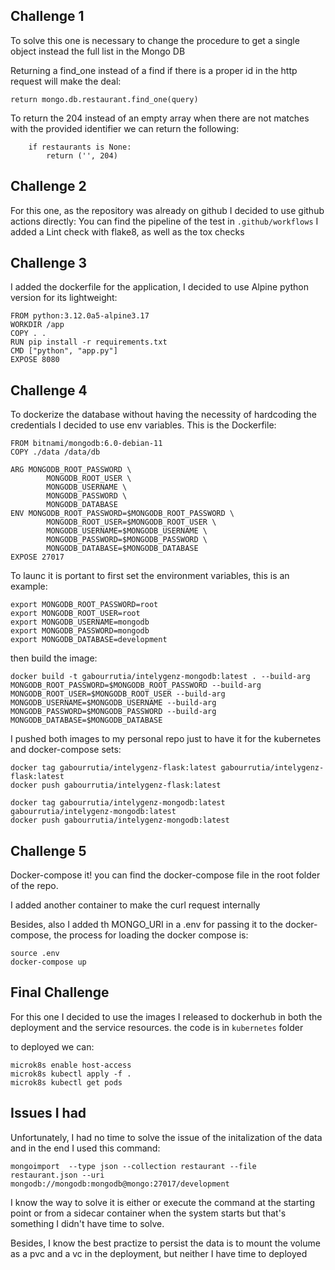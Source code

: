 ## Challenge 1

To solve this one is necessary to change the procedure to get a single object instead the full list in the Mongo DB

Returning a find_one instead of a find if there is a proper id in the http request will make the deal:

```
return mongo.db.restaurant.find_one(query)
```

To return the 204 instead of an empty array when there are not matches with the provided identifier we can return the following:

```
    if restaurants is None:
        return ('', 204)
```

## Challenge 2

For this one, as the repository was already on github I decided to use github actions directly:
You can find the pipeline of the test in `.github/workflows`
I added a Lint check with flake8, as well as the tox checks


## Challenge 3

I added the dockerfile for the application, I decided to use Alpine python version for its lightweight:

```
FROM python:3.12.0a5-alpine3.17
WORKDIR /app
COPY . .
RUN pip install -r requirements.txt
CMD ["python", "app.py"]
EXPOSE 8080

```

## Challenge 4

To dockerize the database without having the necessity of hardcoding the credentials I decided to use env variables.
This is the Dockerfile:

```
FROM bitnami/mongodb:6.0-debian-11
COPY ./data /data/db

ARG MONGODB_ROOT_PASSWORD \
		MONGODB_ROOT_USER \
		MONGODB_USERNAME \
		MONGODB_PASSWORD \
		MONGODB_DATABASE
ENV MONGODB_ROOT_PASSWORD=$MONGODB_ROOT_PASSWORD \
		MONGODB_ROOT_USER=$MONGODB_ROOT_USER \
		MONGODB_USERNAME=$MONGODB_USERNAME \
		MONGODB_PASSWORD=$MONGODB_PASSWORD \
		MONGODB_DATABASE=$MONGODB_DATABASE
EXPOSE 27017
```

To launc it is portant to first set the environment variables, this is an example:

```
export MONGODB_ROOT_PASSWORD=root
export MONGODB_ROOT_USER=root
export MONGODB_USERNAME=mongodb
export MONGODB_PASSWORD=mongodb
export MONGODB_DATABASE=development
```
then build the image:

```
docker build -t gabourrutia/intelygenz-mongodb:latest . --build-arg MONGODB_ROOT_PASSWORD=$MONGODB_ROOT_PASSWORD --build-arg MONGODB_ROOT_USER=$MONGODB_ROOT_USER --build-arg MONGODB_USERNAME=$MONGODB_USERNAME --build-arg MONGODB_PASSWORD=$MONGODB_PASSWORD --build-arg  MONGODB_DATABASE=$MONGODB_DATABASE
```
I pushed both images to my personal repo just to have it for the kubernetes and docker-compose sets:

```
docker tag gabourrutia/intelygenz-flask:latest gabourrutia/intelygenz-flask:latest
docker push gabourrutia/intelygenz-flask:latest 

docker tag gabourrutia/intelygenz-mongodb:latest gabourrutia/intelygenz-mongodb:latest 
docker push gabourrutia/intelygenz-mongodb:latest
```

## Challenge 5

Docker-compose it!
you can find the docker-compose file in the root folder of the repo.

I added another container to make the curl request internally

Besides, also I added th MONGO_URI in a .env for passing it to the docker-compose, the process for loading the docker compose is:

```
source .env
docker-compose up
```

## Final Challenge

For this one I decided to use the images I released to dockerhub in both the deployment and the service resources. the code is in  `kubernetes` folder

to deployed we can:
```
microk8s enable host-access
microk8s kubectl apply -f .
microk8s kubectl get pods
```
## Issues I had

Unfortunately, I had no time to solve the issue of the initalization of the data and in the end I used this command:

```
mongoimport  --type json --collection restaurant --file restaurant.json --uri mongodb://mongodb:mongodb@mongo:27017/development
```
I know the way to solve it is either or execute the command at the starting point or from a sidecar container when the system starts but that's something I didn't have time to solve.

Besides, I know the best practize to persist the data is to mount the volume as a pvc and a vc in the deployment, but neither I have time to deployed
